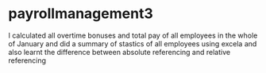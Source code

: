 # payrollmanagement3
I calculated all overtime bonuses and total pay of all employees in the whole of January and did a summary of stastics of all employees using excela and also learnt the difference between absolute referencing and relative referencing
